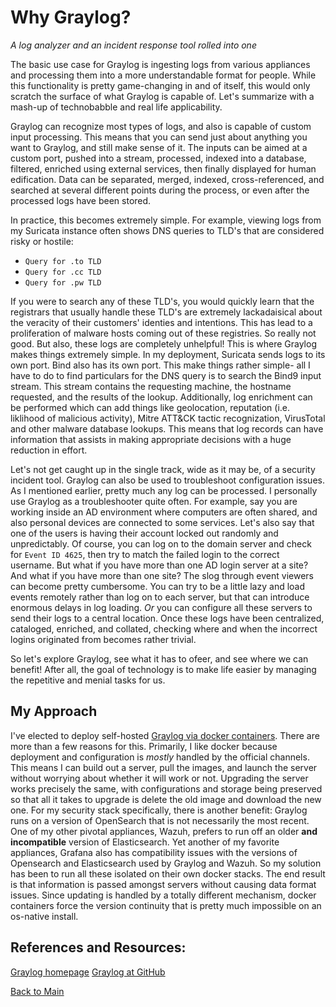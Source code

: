 # Why Graylog?
*A log analyzer and an incident response tool rolled into one*

The basic use case for Graylog is ingesting logs from various appliances and processing them into a more understandable format for people. While this functionality is pretty game-changing in and of itself, this would only scratch the surface of what Graylog is capable of. Let's summarize with a mash-up of technobabble and real life applicability.

Graylog can recognize most types of logs, and also is capable of custom input processing. This means that you can send just about anything you want to Graylog, and still make sense of it. The inputs can be aimed at a custom port, pushed into a stream, processed, indexed into a database, filtered, enriched using external services, then finally displayed for human edification. Data can be separated, merged, indexed, cross-referenced, and searched at several different points during the process, or even after the processed logs have been stored.

In practice, this becomes extremely simple. For example, viewing logs from my Suricata instance often shows DNS queries to TLD's that are considered risky or hostile:
- `Query for .to TLD`
- `Query for .cc TLD`
- `Query for .pw TLD`

If you were to search any of these TLD's, you would quickly learn that the registrars that usually handle these TLD's are extremely lackadaisical about the veracity of their customers' identies and intentions. This has lead to a proliferation of malware hosts coming out of these registries. So really not good. But also, these logs are completely unhelpful! This is where Graylog makes things extremely simple. In my deployment, Suricata sends logs to its own port. Bind also has its own port. This make things rather simple- all I have to do to find particulars for the DNS query is to search the Bind9 input stream. This stream contains the requesting machine, the hostname requested, and the results of the lookup. 
Additionally, log enrichment can be performed which can add things like geolocation, reputation (i.e. liklihood of malicious activity), Mitre ATT&CK tactic recognization, VirusTotal and other malware database lookups. This means that log records can have information that assists in making appropriate decisions with a huge reduction in effort.

Let's not get caught up in the single track, wide as it may be, of a security incident tool. Graylog can also be used to troubleshoot configuration issues. As I mentioned earlier, pretty much any log can be processed. I personally use Graylog as a troubleshooter quite often. For example, say you are working inside an AD environment where computers are often shared, and also personal devices are connected to some services. Let's also say that one of the users is having their account locked out randomly and unpredictably. Of course, you can log on to the domain server and check for `Event ID 4625`, then try to match the failed login to the correct username. But what if you have more than one AD login server at a site? And what if you have more than one site? The slog through event viewers can become pretty cumbersome. You can try to be a little lazy and load events remotely rather than log on to each server, but that can introduce enormous delays in log loading. *Or* you can configure all these servers to send their logs to a central location. Once these logs have been centralized, cataloged, enriched, and collated, checking where and when the incorrect logins originated from becomes rather trivial.

So let's explore Graylog, see what it has to ofeer, and see where we can benefit! After all, the goal of technology is to make life easier by managing the repetitive and menial tasks for us.

## My Approach
I've elected to deploy self-hosted [Graylog via docker containers](https://go2docs.graylog.org/current/downloading_and_installing_graylog/docker_installation.htm). There are more than a few reasons for this. Primarily, I like docker because deployment and configuration is *mostly* handled by the official channels. This means I can build out a server, pull the images, and launch the server without worrying about whether it will work or not. Upgrading the server works precisely the same, with configurations and storage being preserved so that all it takes to upgrade is delete the old image and download the new one. For my security stack specifically, there is another benefit: Graylog runs on a version of OpenSearch that is not necessarily the most recent. One of my other pivotal appliances, Wazuh, prefers to run off an older **and incompatible** version of Elasticsearch. Yet another of my favorite appliances, Grafana also has compatibility issues with the versions of Opensearch and Elasticsearch used by Graylog and Wazuh. So my solution has been to run all these isolated on their own docker stacks. The end result is that information is passed amongst servers without causing data format issues. Since updating is handled by a totally different mechanism, docker containers force the version continuity that is pretty much impossible on an os-native install.

## References and Resources:
[Graylog homepage](https://graylog.org/)
[Graylog at GitHub](https://github.com/Graylog2)

[Back to Main](../README.md)
